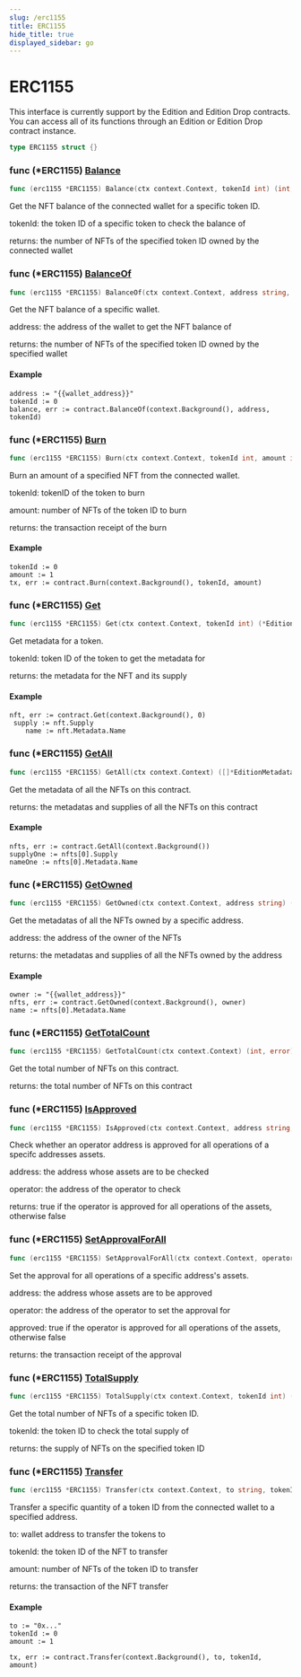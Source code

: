 ```yaml
---
slug: /erc1155
title: ERC1155
hide_title: true
displayed_sidebar: go
---
```


# ERC1155

This interface is currently support by the Edition and Edition Drop contracts\. You can access all of its functions through an Edition or Edition Drop contract instance\.

```go
type ERC1155 struct {}
```

### func \(\*ERC1155\) [Balance](https://github.com/thirdweb-dev/go-sdk/blob/main/thirdweb/erc1155.go#L177)

```go
func (erc1155 *ERC1155) Balance(ctx context.Context, tokenId int) (int, error)
```

Get the NFT balance of the connected wallet for a specific token ID\.

tokenId: the token ID of a specific token to check the balance of

returns: the number of NFTs of the specified token ID owned by the connected wallet

### func \(\*ERC1155\) [BalanceOf](https://github.com/thirdweb-dev/go-sdk/blob/main/thirdweb/erc1155.go#L193)

```go
func (erc1155 *ERC1155) BalanceOf(ctx context.Context, address string, tokenId int) (int, error)
```

Get the NFT balance of a specific wallet\.

address: the address of the wallet to get the NFT balance of

returns: the number of NFTs of the specified token ID owned by the specified wallet

#### Example

```
address := "{{wallet_address}}"
tokenId := 0
balance, err := contract.BalanceOf(context.Background(), address, tokenId)
```

### func \(\*ERC1155\) [Burn](https://github.com/thirdweb-dev/go-sdk/blob/main/thirdweb/erc1155.go#L262)

```go
func (erc1155 *ERC1155) Burn(ctx context.Context, tokenId int, amount int) (*types.Transaction, error)
```

Burn an amount of a specified NFT from the connected wallet\.

tokenId: tokenID of the token to burn

amount: number of NFTs of the token ID to burn

returns: the transaction receipt of the burn

#### Example

```
tokenId := 0
amount := 1
tx, err := contract.Burn(context.Background(), tokenId, amount)
```

### func \(\*ERC1155\) [Get](https://github.com/thirdweb-dev/go-sdk/blob/main/thirdweb/erc1155.go#L54)

```go
func (erc1155 *ERC1155) Get(ctx context.Context, tokenId int) (*EditionMetadata, error)
```

Get metadata for a token\.

tokenId: token ID of the token to get the metadata for

returns: the metadata for the NFT and its supply

#### Example

```
nft, err := contract.Get(context.Background(), 0)
 supply := nft.Supply
	name := nft.Metadata.Name
```

### func \(\*ERC1155\) [GetAll](https://github.com/thirdweb-dev/go-sdk/blob/main/thirdweb/erc1155.go#L80)

```go
func (erc1155 *ERC1155) GetAll(ctx context.Context) ([]*EditionMetadata, error)
```

Get the metadata of all the NFTs on this contract\.

returns: the metadatas and supplies of all the NFTs on this contract

#### Example

```
nfts, err := contract.GetAll(context.Background())
supplyOne := nfts[0].Supply
nameOne := nfts[0].Metadata.Name
```

### func \(\*ERC1155\) [GetOwned](https://github.com/thirdweb-dev/go-sdk/blob/main/thirdweb/erc1155.go#L115)

```go
func (erc1155 *ERC1155) GetOwned(ctx context.Context, address string) ([]*EditionMetadataOwner, error)
```

Get the metadatas of all the NFTs owned by a specific address\.

address: the address of the owner of the NFTs

returns: the metadatas and supplies of all the NFTs owned by the address

#### Example

```
owner := "{{wallet_address}}"
nfts, err := contract.GetOwned(context.Background(), owner)
name := nfts[0].Metadata.Name
```

### func \(\*ERC1155\) [GetTotalCount](https://github.com/thirdweb-dev/go-sdk/blob/main/thirdweb/erc1155.go#L95)

```go
func (erc1155 *ERC1155) GetTotalCount(ctx context.Context) (int, error)
```

Get the total number of NFTs on this contract\.

returns: the total number of NFTs on this contract

### func \(\*ERC1155\) [IsApproved](https://github.com/thirdweb-dev/go-sdk/blob/main/thirdweb/erc1155.go#L209)

```go
func (erc1155 *ERC1155) IsApproved(ctx context.Context, address string, operator string) (bool, error)
```

Check whether an operator address is approved for all operations of a specifc addresses assets\.

address: the address whose assets are to be checked

operator: the address of the operator to check

returns: true if the operator is approved for all operations of the assets, otherwise false

### func \(\*ERC1155\) [SetApprovalForAll](https://github.com/thirdweb-dev/go-sdk/blob/main/thirdweb/erc1155.go#L289)

```go
func (erc1155 *ERC1155) SetApprovalForAll(ctx context.Context, operator string, approved bool) (*types.Transaction, error)
```

Set the approval for all operations of a specific address's assets\.

address: the address whose assets are to be approved

operator: the address of the operator to set the approval for

approved: true if the operator is approved for all operations of the assets, otherwise false

returns: the transaction receipt of the approval

### func \(\*ERC1155\) [TotalSupply](https://github.com/thirdweb-dev/go-sdk/blob/main/thirdweb/erc1155.go#L163)

```go
func (erc1155 *ERC1155) TotalSupply(ctx context.Context, tokenId int) (int, error)
```

Get the total number of NFTs of a specific token ID\.

tokenId: the token ID to check the total supply of

returns: the supply of NFTs on the specified token ID

### func \(\*ERC1155\) [Transfer](https://github.com/thirdweb-dev/go-sdk/blob/main/thirdweb/erc1155.go#L230)

```go
func (erc1155 *ERC1155) Transfer(ctx context.Context, to string, tokenId int, amount int) (*types.Transaction, error)
```

Transfer a specific quantity of a token ID from the connected wallet to a specified address\.

to: wallet address to transfer the tokens to

tokenId: the token ID of the NFT to transfer

amount: number of NFTs of the token ID to transfer

returns: the transaction of the NFT transfer

#### Example

```
to := "0x..."
tokenId := 0
amount := 1

tx, err := contract.Transfer(context.Background(), to, tokenId, amount)
```
